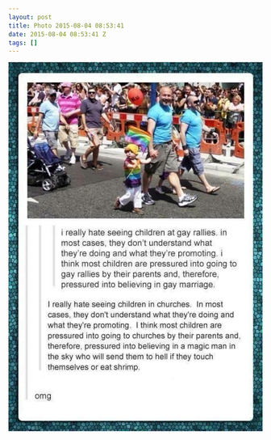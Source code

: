 ```yaml
---
layout: post
title: Photo 2015-08-04 08:53:41
date: 2015-08-04 08:53:41 Z
tags: []
---
```

![](/media/2015/08/125831540469.jpg)

